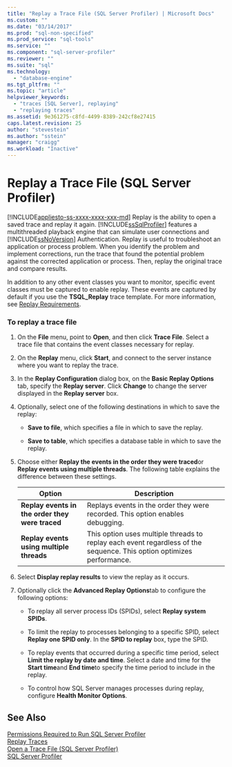 ```yaml
---
title: "Replay a Trace File (SQL Server Profiler) | Microsoft Docs"
ms.custom: ""
ms.date: "03/14/2017"
ms.prod: "sql-non-specified"
ms.prod_service: "sql-tools"
ms.service: ""
ms.component: "sql-server-profiler"
ms.reviewer: ""
ms.suite: "sql"
ms.technology: 
  - "database-engine"
ms.tgt_pltfrm: ""
ms.topic: "article"
helpviewer_keywords: 
  - "traces [SQL Server], replaying"
  - "replaying traces"
ms.assetid: 9e361275-c8fd-4499-8389-242cf8e27415
caps.latest.revision: 25
author: "stevestein"
ms.author: "sstein"
manager: "craigg"
ms.workload: "Inactive"
---
```

# Replay a Trace File (SQL Server Profiler)
[!INCLUDE[appliesto-ss-xxxx-xxxx-xxx-md](../../includes/appliesto-ss-xxxx-xxxx-xxx-md.md)]
  Replay is the ability to open a saved trace and replay it again. [!INCLUDE[ssSqlProfiler](../../includes/sssqlprofiler-md.md)] features a multithreaded playback engine that can simulate user connections and [!INCLUDE[ssNoVersion](../../includes/ssnoversion-md.md)] Authentication. Replay is useful to troubleshoot an application or process problem. When you identify the problem and implement corrections, run the trace that found the potential problem against the corrected application or process. Then, replay the original trace and compare results.  
  
 In addition to any other event classes you want to monitor, specific event classes must be captured to enable replay. These events are captured by default if you use the **TSQL_Replay** trace template. For more information, see [Replay Requirements](../../tools/sql-server-profiler/replay-requirements.md).  
  
### To replay a trace file  
  
1.  On the **File** menu, point to **Open**, and then click **Trace File**. Select a trace file that contains the event classes necessary for replay.  
  
2.  On the **Replay** menu, click **Start**, and connect to the server instance where you want to replay the trace.  
  
3.  In the **Replay Configuration** dialog box, on the **Basic Replay Options** tab, specify the **Replay server**. Click **Change** to change the server displayed in the **Replay server** box.  
  
4.  Optionally, select one of the following destinations in which to save the replay:  
  
    -   **Save to file**, which specifies a file in which to save the replay.  
  
    -   **Save to table**, which specifies a database table in which to save the replay.  
  
5.  Choose either **Replay the events in the order they were traced**or **Replay events using multiple threads**. The following table explains the difference between these settings.  
  
    |Option|Description|  
    |------------|-----------------|  
    |**Replay events in the order they were traced**|Replays events in the order they were recorded. This option enables debugging.|  
    |**Replay events using multiple threads**|This option uses multiple threads to replay each event regardless of the sequence. This option optimizes performance.|  
  
6.  Select **Display replay results** to view the replay as it occurs.  
  
7.  Optionally click the **Advanced Replay Options**tab to configure the following options:  
  
    -   To replay all server process IDs (SPIDs), select **Replay system SPIDs**.  
  
    -   To limit the replay to processes belonging to a specific SPID, select **Replay one SPID only**. In the **SPID to replay** box, type the SPID.  
  
    -   To replay events that occurred during a specific time period, select **Limit the replay by date and time**. Select a date and time for the **Start time**and **End time**to specify the time period to include in the replay.  
  
    -   To control how SQL Server manages processes during replay, configure **Health Monitor Options**.  
  
## See Also  
 [Permissions Required to Run SQL Server Profiler](../../tools/sql-server-profiler/permissions-required-to-run-sql-server-profiler.md)   
 [Replay Traces](../../tools/sql-server-profiler/replay-traces.md)   
 [Open a Trace File &#40;SQL Server Profiler&#41;](../../tools/sql-server-profiler/open-a-trace-file-sql-server-profiler.md)   
 [SQL Server Profiler](../../tools/sql-server-profiler/sql-server-profiler.md)  
  
  
